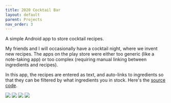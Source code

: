 ```yaml
---
title: 2020 Cocktail Bar
layout: default
parent: Projects
nav_order: 3
---
```


<link rel="stylesheet" href="../css/images.css">

A simple Android app to store cocktail recipes.

My friends and I will occasionally have a cocktail night, where we invent new recipes. The apps on the play store were either too generic (like a note-taking app) or too complex (requiring manual linking between ingredients and recipes).

In this app, the recipes are entered as text, and auto-links to ingredients so that they can be filtered by what ingredients you in stock. Here's the [source code].

<div class="gallery">
    <img src="../assets/images/cocktail_bar00.png"/>
    <img src="../assets/images/cocktail_bar01.png"/>
    <img src="../assets/images/cocktail_bar02.png"/>
    <img src="../assets/images/cocktail_bar03.png"/>
</div>

[source code]: https://github.com/Nick-Sullivan/cocktail-bar
